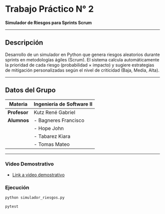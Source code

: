 # Trabajo Práctico N° 2  
**Simulador de Riesgos para Sprints Scrum**  

---

## **Descripción**  
Desarrollo de un simulador en Python que genera riesgos aleatorios durante sprints en metodologías ágiles (Scrum). El sistema calcula automáticamente la prioridad de cada riesgo (probabilidad × impacto) y sugiere estrategias de mitigación personalizadas según el nivel de criticidad (Baja, Media, Alta).  

---

## **Datos del Grupo**  
| **Materia**  | Ingeniería de Software II                |  
|--------------|------------------------------------------|  
| **Profesor** | Kutz René Gabriel                        |  
| **Alumnos**  | - Bagneres Francisco                     |  
|              | - Hope John                              |  
|              | - Tabarez Kiara                          |
|              | - Tomas Mateo                            |   

---

### **Video Demostrativo** 
- [Link a video demostrativo](https://drive.google.com/file/d/1HAyCrsB-2cw-1tT2KqNw41PDZzIJRFpu/view?usp=sharing)
### **Ejecución**  
```bash
python simulador_riesgos.py

pytest
